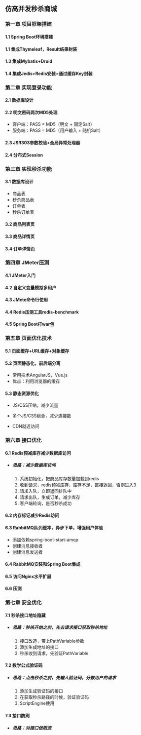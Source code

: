 ## 仿高并发秒杀商城

### 第一章 项目框架搭建

#### 1.1 Spring Boot环境搭建

#### 1.1 集成Thymeleaf，Result结果封装

#### 1.3 集成Mybatis+Druid

#### 1.4 集成Jedis+Redis安装+通过缓存Key封装



### 第二章 实现登录功能

#### 2.1 数据库设计

#### 2.2 明文密码两次MD5处理

- 客户端：PASS = MD5（明文 + 固定Salt）
- 服务端：PASS = MD5（用户输入 + 随机Salt）

#### 2.3 JSR303参数校验+全局异常处理器

#### 2.4 分布式Session

### 第三章 实现秒杀功能

#### 3.1 数据库设计

- 商品表
- 秒杀商品表
- 订单表
- 秒杀订单表

#### 3.2 商品列表页

#### 3.3 商品详情页

#### 3.4 订单详情页



### 第四章 JMeter压测

#### 4.1 JMeter入门

#### 4.2 自定义变量模拟多用户

#### 4.3 JMete命令行使用

#### 4.4 Redis压测工具redis-benchmark

#### 4.5 Spring Boot打war包

### 第五章 页面优化技术

#### 5.1 页面缓存+URL缓存+对象缓存

#### 5.2 页面静态化，前后端分离

- 常用技术AngularJS，Vue.js
- 优点：利用浏览器的缓存

#### 5.3 静态资源优化

- JS/CSS压缩，减少流量

- 多个JS/CSS组合，减少连接数

- CDN就近访问

  

### 第六章 接口优化

#### 6.1 Redis预减库存减少数据库访问

- ##### 思路：减少数据库访问

  1. 系统初始化，把商品库存数量加载到redis
  2. 收到请求，redis预减库存，库存不足，直接返回，否则进入3
  3. 请求入队，立即返回排队中
  4. 请求出队，生成订单，减少库存
  5. 客户端轮询，是否秒杀成功

#### 6.2 内存标记减少Redis访问

#### 6.3 RabbitMQ队列缓冲，异步下单，增强用户体验

- 添加依赖spring-boot-start-amqp
- 创建消息接收者
- 创建消息发送者

#### 6.4 RabbitMQ安装和Spring Boot集成

#### 6.5 访问Nginx水平扩展

#### 6.6 压测



### 第七章 安全优化

#### 7.1 秒杀接口地址隐藏

- ##### 思路：秒杀开始之前，先去请求接口获取秒杀地址

  1. 接口改造，带上PathVariable参数
  2. 添加生成地址的接口
  3. 秒杀收到请求，先验证PathVariable

#### 7.2 数学公式验证码

- ##### 思路：点击秒杀之前，先输入验证码，分散用户的请求

  1. 添加生成验证码的接口
  2. 在获取秒杀路径的时候，验证验证码
  3. ScriptEngine使用

#### 7.3 接口防刷

- #####  思路：对接口做限流